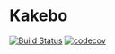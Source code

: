 # Kakebo

[![Build Status](https://travis-ci.com/sergiobaro/kakebo.svg?branch=master)](https://travis-ci.com/sergiobaro/kakebo)
[![codecov](https://codecov.io/gh/sergiobaro/kakebo/branch/master/graph/badge.svg)](https://codecov.io/gh/sergiobaro/kakebo)